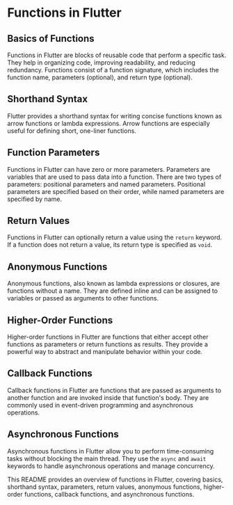 # Functions in Flutter

## Basics of Functions

Functions in Flutter are blocks of reusable code that perform a specific task. They help in organizing code, improving readability, and reducing redundancy. Functions consist of a function signature, which includes the function name, parameters (optional), and return type (optional).

## Shorthand Syntax

Flutter provides a shorthand syntax for writing concise functions known as arrow functions or lambda expressions. Arrow functions are especially useful for defining short, one-liner functions.

## Function Parameters

Functions in Flutter can have zero or more parameters. Parameters are variables that are used to pass data into a function. There are two types of parameters: positional parameters and named parameters. Positional parameters are specified based on their order, while named parameters are specified by name.

## Return Values

Functions in Flutter can optionally return a value using the `return` keyword. If a function does not return a value, its return type is specified as `void`.

## Anonymous Functions

Anonymous functions, also known as lambda expressions or closures, are functions without a name. They are defined inline and can be assigned to variables or passed as arguments to other functions.

## Higher-Order Functions

Higher-order functions in Flutter are functions that either accept other functions as parameters or return functions as results. They provide a powerful way to abstract and manipulate behavior within your code.

## Callback Functions

Callback functions in Flutter are functions that are passed as arguments to another function and are invoked inside that function's body. They are commonly used in event-driven programming and asynchronous operations.

## Asynchronous Functions

Asynchronous functions in Flutter allow you to perform time-consuming tasks without blocking the main thread. They use the `async` and `await` keywords to handle asynchronous operations and manage concurrency.

This README provides an overview of functions in Flutter, covering basics, shorthand syntax, parameters, return values, anonymous functions, higher-order functions, callback functions, and asynchronous functions.
